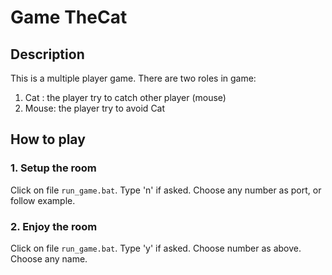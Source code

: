 # Game TheCat

## Description

This is a multiple player game. There are two roles in game:

1. Cat : the player try to catch other player (mouse)
2. Mouse: the player try to avoid Cat

## How to play

### 1. Setup the room

Click on file `run_game.bat`. Type 'n' if asked. Choose any number as port, or follow example.

### 2. Enjoy the room

Click on file `run_game.bat`. Type 'y' if asked. Choose number as above. Choose any name.
